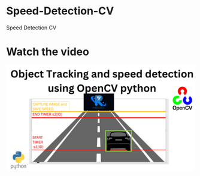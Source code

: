# Speed-Detection-CV
Speed Detection CV


# Watch the video

[![Watch the video](https://github.com/noorkhokhar99/Object-Tracking-and-speed-detection-using-OpenCV-python/blob/main/Object%20Tracking%20and%20speed%20detection%20using%20OpenCV%20python.png)]([https://youtube.com/shorts/FaCi40K_qnE)

